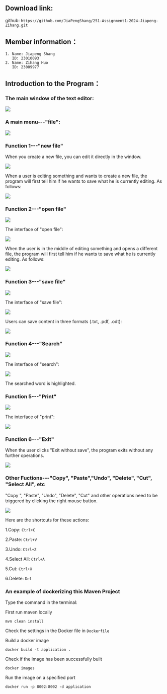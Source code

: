 ## Download link:

github: ` https://github.com/JiaPengShang/251-Assignment1-2024-Jiapeng-Zihang.git    `


## Member information：

```
1. Name: Jiapeng Shang
   ID: 23010093
2. Name: Zihang Huo
   ID: 23009977
```







## Introduction to the Program：

### The main window of the text editor:

![](img/01-GUI/1.1-GUI.png)



### A main menu---"file":

![](img/02-file/2.1-file.png)



### Function 1---"new file"
When you create a new file, you can edit it directly in the window.

![](img/04-new/4.1-new.png)

When a user is editing something and wants to create a new file, the program will first tell him if he wants to save what he is currently editing.
As follows:

![](img/04-new/4.2-Remainder.png)




### Function 2---"open file"
![](img/03-open/3.1-open.png)


The interface of "open file":

![](img/03-open/3.2-interfaceOfOpenFile.png)

When the user is in the middle of editing something and opens a different file, the program will first tell him if he wants to save what he is currently editing.
As follows:

![](img/03-open/3.3-Remainder.png)




### Function 3---"save file"

![](img/05-save/5.1-save.png)

The interface of "save file":

![](img/05-save/5.2-interfaceOfSaveFile.png)

Users can save content in three formats (.txt, .pdf, .odt):

![](img/05-save/5.3-saveAsDifferentFormats.png)





### Function 4---"Search"

![](img/06-search/6.1-search.png)

The interface of "search":

![](img/06-search/6.2-searchingWord.png)

The searched word is highlighted.






### Function 5---"Print"

![](img/07-print/7.1-Print.png)

The interface of "print":

![](img/07-print/7.2-interfaceOfPrint.png)







### Function 6---"Exit"

When the user clicks "Exit without save", the program exits without any further operations.

![](img/08-exit/8.1-exit.png)








### Other Fuctions---"Copy", "Paste","Undo", "Delete", "Cut", "Select All", etc

"Copy ", "Paste", "Undo", "Delete", "Cut" and other operations need to be triggered by clicking the right mouse button.

![](img/09-other/9.1-other.png)

Here are the shortcuts for these actions:

1.Copy:  `Ctrl+C`

2.Paste:  `Ctrl+V`

3.Undo:  `Ctrl+Z`

4.Select All:  `Ctrl+A`

5.Cut:  `Ctrl+X`

6.Delete:  `Del`




### An example of dockerizing this Maven Project

Type the command in the terminal:

First run maven locally

`mvn clean install`

Check the settings in the Docker file in `Dockerfile`

Build a docker image

`docker build -t application .`

Check if the image has been successfully built

`docker images`

Run the image on a specified port

`docker run -p 8002:8002 -d application`